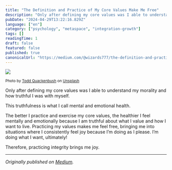 ```yaml
---
title: "The Definition and Practice of My Core Values Make Me Free"
description: "Only after defining my core values was I able to understand my morality and how truthful I was with myself."
pubDate: "2024-04-29T13:22:16.829Z"
language: ["en"]
category: ["psychology", "metaspace", "integration-growth"]
tags: []
readingTime: 1
draft: false
featured: false
published: true
canonicalUrl: "https://medium.com/@wizards777/the-definition-and-practice-of-my-core-values-make-me-free-a11ea789fc72"
---
```


![](https://cdn-images-1.medium.com/max/800/0*6dDSTG1cwLOiPA8h)

<small>Photo by [Todd Quackenbush](https://unsplash.com/@toddquackenbush?utm_source=medium&utm_medium=referral) on [Unsplash](https://unsplash.com?utm_source=medium&utm_medium=referral)</small>

Only after defining my core values was I able to understand my morality and how truthful I was with myself.

This truthfulness is what I call mental and emotional health.

The better I practice and exercise my core values, the healthier I feel mentally and emotionally because I am truthful about what I value and how I want to live. Practicing my values makes me feel free, bringing me into situations where I consistently feel joy because I’m doing as I please. I’m doing what I want, ultimately!

Therefore, practicing integrity brings me joy.

---

_Originally published on [Medium](https://medium.com/@wizards777/the-definition-and-practice-of-my-core-values-make-me-free-a11ea789fc72)._
